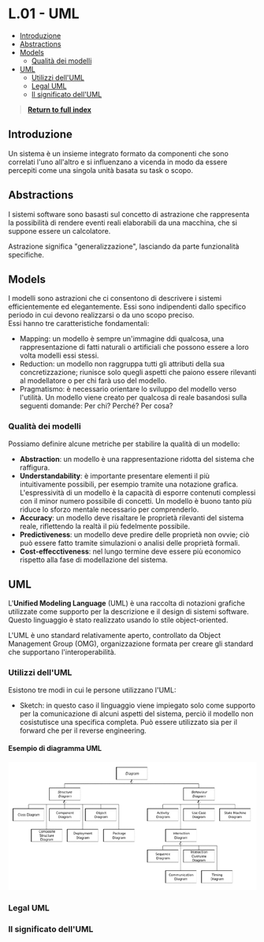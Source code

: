 # L.01 - UML <!-- omit from toc -->

- [Introduzione](#introduzione)
- [Abstractions](#abstractions)
- [Models](#models)
  - [Qualità dei modelli](#qualità-dei-modelli)
- [UML](#uml)
  - [Utilizzi dell'UML](#utilizzi-delluml)
  - [Legal UML](#legal-uml)
  - [Il significato dell'UML](#il-significato-delluml)

> [**Return to full index**](00%20-%20Index.md)

## Introduzione

Un sistema è un insieme integrato formato da componenti che sono correlati l'uno all'altro e si influenzano a vicenda in modo da essere percepiti come una singola unità basata su task o scopo.

## Abstractions

I sistemi software sono basasti sul concetto di astrazione che rappresenta la possibilità di rendere eventi reali elaborabili da una macchina, che si suppone essere un calcolatore.

Astrazione significa "generalizzazione", lasciando da parte funzionalità specifiche.

## Models

I modelli sono astrazioni che ci consentono di descrivere i sistemi efficientemente ed elegantemente. Essi sono indipendenti dallo specifico periodo in cui devono realizzarsi o da uno scopo preciso.
\
Essi hanno tre caratteristiche fondamentali:

- Mapping: un modello è sempre un'immagine ddi qualcosa, una rappresentazione di fatti naturali o artificiali che possono essere a loro volta modelli essi stessi.
- Reduction: un modello non raggruppa tutti gli attributi della sua concretizzazione; riunisce solo quegli aspetti che paiono essere rilevanti al modellatore o per chi farà uso del modello.
- Pragmatismo: è necessario orientare lo sviluppo del modello verso l'utilità. Un modello viene creato per qualcosa di reale basandosi sulla seguenti domande: Per chi? Perché? Per cosa?

### Qualità dei modelli

Possiamo definire alcune metriche per stabilire la qualità di un modello:

- **Abstraction**: un modello è una rappresentazione ridotta del sistema che raffigura.
- **Understandability**: è importante presentare elementi il più intuitivamente possibili, per esempio tramite una notazione grafica. L'espressività di un modello è la capacità di esporre contenuti complessi con il minor numero possibile di concetti. Un modello è buono tanto più riduce lo sforzo mentale necessario per comprenderlo.
- **Accuracy**: un modello deve risaltare le proprietà rilevanti del sistema reale, riflettendo la realtà il più fedelmente possibile.
- **Predictiveness**: un modello deve predire delle proprietà non ovvie; ciò può essere fatto tramite simulazioni o analisi delle proprietà formali.
- **Cost-effecctiveness**: nel lungo termine deve essere più economico rispetto alla fase di modellazione del sistema.

## UML

L'**Unified Modeling Language** (UML) è una raccolta di notazioni grafiche utilizzate come supporto per la descrizione e il design di sistemi software. Questo linguaggio è stato realizzato usando lo stile object-oriented.

L'UML è uno standard relativamente aperto, controllato da Object Management Group (OMG), organizzazione formata per creare gli standard che supportano l'interoperabilità.

### Utilizzi dell'UML

Esistono tre modi in cui le persone utilizzano l'UML:
- Sketch: in questo caso il linguaggio viene impiegato solo come supporto per la comunicazione di alcuni aspetti del sistema, perciò il modello non cosistutisce una specifica completa. Può essere utilizzato sia per il forward che per il reverse engineering.

#### Esempio di diagramma UML <!-- omit from toc -->

![uml_sample](resources\uml_sample.png)

### Legal UML

### Il significato dell'UML
